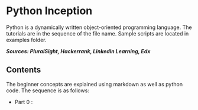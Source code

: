 # Python Inception

Python is a dynamically written object-oriented programming language. 
The tutorials are in the sequence of the file name. Sample scripts are located in examples folder.  

***Sources: PluralSight, Hackerrank, LinkedIn Learning, Edx***

## Contents
The beginner concepts are explained using markdown as well as python code. The sequence is as follows:
* Part 0 :
